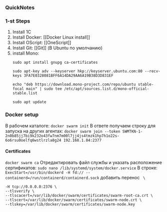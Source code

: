### QuickNotes


### 1-st Steps
1. Install 1C
2. Install Docker: [[Docker Linux install]]
3. Install OScript: [[OneScript]]
4. Install Git: [[Git]] (В Ubuntu по умолчанию)
5. install Mono:
	```
	sudo apt install gnupg ca-certificates

	sudo apt-key adv --keyserver hkp://keyserver.ubuntu.com:80 --recv-keys 3FA7E0328081BFF6A14DA29AA6A19B38D3D831EF

	echo "deb https://download.mono-project.com/repo/ubuntu stable-focal main" | sudo tee /etc/apt/sources.list.d/mono-official-stable.list

	sudo apt update
	```

### Docker setup
В рабочем каталоге: 
`docker swarm init`
В ответе получаем строку для запуска на других агентах:
`docker swarm join --token SWMTKN-1-2n0b85jj7bi9k232o43fw7nm7m00l7jj4js4tmzk1hp7h1o22s-6o6rsu0oelfq6wstlrzla8g24 192.168.1.84:2377`

#### Certificates
`docker swarm ca`
Отредактировать файл службы и указать расположение сертификатов:
`sudo nano /lib/systemd/system/docker.service`
В строке: `ExecStart=/usr/bin/dockerd -H fd:// --containerd=/run/containerd/containerd.sock` добавить перенос `  \ `

	-H tcp://0.0.0.0:2376 \
	--tlsverify \
	--tlscacert=/var/lib/docker/swarm/certificates/swarm-root-ca.crt \
	--tlscert=/var/lib/docker/swarm/certificates/swarm-node.crt \
	--tlskey=/var/lib/docker/swarm/certificates/swarm-node.key


	

